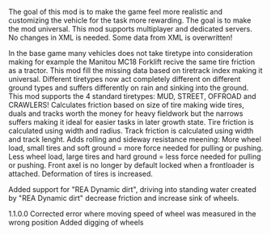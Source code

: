 The goal of this mod is to make the game feel more realistic and
customizing the vehicle for the task more rewarding.
The goal is to make the mod universal.
This mod supports multiplayer and dedicated servers.
No changes in XML is needed. Some data from XML is overwritten!

In the base game many vehicles does not take tiretype into consideration making for example
the Manitou MC18 Forklift recive the same tire friction as a tractor.
This mod fill the missing data based on tiretrack index making it universal.
Different tiretypes now act completely different on different ground types and
suffers differently on rain and sinking into the ground.
This mod supports the 4 standard tiretypes: MUD, STREET, OFFROAD and CRAWLERS!
Calculates friction based on size of tire making wide tires, duals and tracks worth the money for
heavy fieldwork but the narrows suffers making it ideal for easier tasks in later growth state.
Tire friction is calculated using width and radius.
Track friction is calculated using width and track lenght.
Adds rolling and sideway resistance meening: 
More wheel load, small tires and soft ground = more force needed for pulling or pushing.
Less wheel load, large tires and hard ground = less force needed for pulling or pushing.
Front axel is no longer by default locked when a frontloader is attached.
Deformation of tires is increased.

Added support for "REA Dynamic dirt", driving into standing water
created by "REA Dynamic dirt" decrease friction and increase sink of wheels.

1.1.0.0
Corrected error where moving speed of wheel was measured in the wrong position
Added digging of wheels
